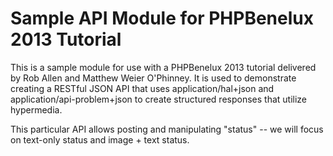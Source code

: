 Sample API Module for PHPBenelux 2013 Tutorial
==============================================

This is a sample module for use with a PHPBenelux 2013 tutorial delivered by Rob
Allen and Matthew Weier O'Phinney. It is used to demonstrate creating a RESTful
JSON API that uses application/hal+json and application/api-problem+json to
create structured responses that utilize hypermedia.

This particular API allows posting and manipulating "status" -- we will focus on
text-only status and image + text status.

